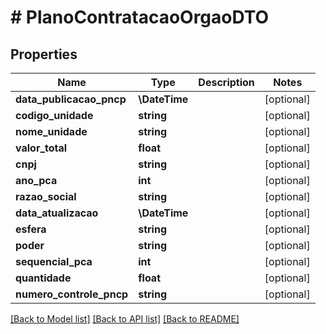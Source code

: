 # # PlanoContratacaoOrgaoDTO

## Properties

Name | Type | Description | Notes
------------ | ------------- | ------------- | -------------
**data_publicacao_pncp** | **\DateTime** |  | [optional]
**codigo_unidade** | **string** |  | [optional]
**nome_unidade** | **string** |  | [optional]
**valor_total** | **float** |  | [optional]
**cnpj** | **string** |  | [optional]
**ano_pca** | **int** |  | [optional]
**razao_social** | **string** |  | [optional]
**data_atualizacao** | **\DateTime** |  | [optional]
**esfera** | **string** |  | [optional]
**poder** | **string** |  | [optional]
**sequencial_pca** | **int** |  | [optional]
**quantidade** | **float** |  | [optional]
**numero_controle_pncp** | **string** |  | [optional]

[[Back to Model list]](../../README.md#models) [[Back to API list]](../../README.md#endpoints) [[Back to README]](../../README.md)
